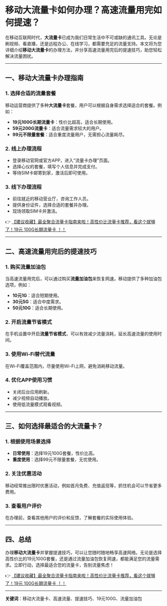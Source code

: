 # 移动大流量卡如何办理？高速流量用完如何提速？

在移动互联网时代，**大流量卡**已成为我们日常生活中不可或缺的通讯工具。无论是刷视频、看直播，还是远程办公、在线学习，都需要充足的流量支持。本文将为您详细介绍**移动大流量卡**的办理方法，并分享高速流量用完后的提速技巧，助您轻松解决流量困扰。

---

## 一、移动大流量卡办理指南

### 1. 选择合适的流量套餐
移动运营商提供了多种**大流量卡**套餐，用户可以根据自身需求选择适合的套餐。例如：
- **19元100G长期流量卡**：性价比超高，适合长期使用。
- **59元200G流量卡**：适合流量需求较大的用户。
- **99元不限量套餐**：适合重度流量用户，无需担心流量耗尽。

### 2. 线上办理流程
- 登录移动官网或官方APP，进入“流量卡办理”页面。
- 选择心仪的套餐，填写个人信息并完成支付。
- 等待SIM卡邮寄到家，激活后即可使用。

### 3. 线下办理流程
- 前往就近的移动营业厅，咨询工作人员。
- 提供身份证件，选择合适的套餐并办理。
- 现场领取SIM卡并激活。

👉 [【建议收藏】最全聚合流量卡指南来啦！高性价比流量卡推荐，看这个就够了！19元 100G长期流量卡 ！！](https://bit.ly/Liuliangka)

---

## 二、高速流量用完后的提速技巧

### 1. 购买流量加油包
当高速流量用完后，可以通过购买**流量加油包**来恢复网速。移动提供了多种加油包选项，例如：
- **10元1G**：适合短期使用。
- **30元5G**：适合中度需求。
- **50元10G**：适合长期使用。

### 2. 开启流量节省模式
在手机设置中开启**流量节省模式**，可以有效减少流量消耗，延长高速流量的使用时间。

### 3. 使用Wi-Fi替代流量
在Wi-Fi覆盖范围内，尽量使用Wi-Fi上网，避免消耗移动流量。

### 4. 优化APP使用习惯
- 关闭后台应用刷新。
- 减少视频自动播放。
- 使用低流量模式观看视频。

---

## 三、如何选择最适合的大流量卡？

### 1. 根据使用场景选择
- **日常使用**：选择19元100G套餐，性价比高。
- **重度使用**：选择99元不限量套餐，无忧使用。

### 2. 关注优惠活动
移动经常推出限时优惠活动，例如首月免费、充值返现等，抓住机会可以节省更多费用。

### 3. 查看用户评价
在办理前，查看其他用户的评价和反馈，了解套餐的实际使用体验。

---

## 四、总结

办理**移动大流量卡**并掌握提速技巧，可以让您随时随地畅享高速网络。无论是选择高性价比的19元100G套餐，还是通过流量加油包恢复网速，都能满足您的流量需求。立即行动，选择最适合您的流量卡，告别流量焦虑！

👉 [【建议收藏】最全聚合流量卡指南来啦！高性价比流量卡推荐，看这个就够了！19元 100G长期流量卡 ！！](https://bit.ly/Liuliangka)

---

**关键词**：移动大流量卡、高速流量、提速技巧、19元100G、流量加油包